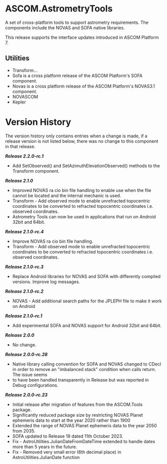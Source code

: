 # ASCOM.AstrometryTools

A set of cross-platform tools to support astrometry requirements. The components include the NOVAS and SOFA native libraries.

This release supports the interface updates introduced in ASCOM Platform 7.

## Utilities
* Transform...
* Sofa is a cross platform release of the ASCOM Platform's SOFA component.
* Novas is a cross platform release of the ASCOM Platform's NOVAS3.1 component.
* NOVASCOM
* Kepler

# Version History
The version history only contains entries when a change is made, if a release version is not listed below, there was no change to this component in that release.

***Release 2.2.0-rc.1***
* Add SetObserved() and SetAzimuthElevationObserved() methods to the Transform component.

***Release 2.1.0***
* Improved NOVAS ra cio bin file handling to enable use when the file cannot be located and the internal mechanic is used.
* Transform - Add observed mode to enable unrefracted topocentric coordinates to be converted to refracted topocentric coordinates i.e. observed coordinates.
* Astrometry Tools can now be used in applications that run on Android 32bit and 64bit.

***Release 2.1.0-rc.4***
* Improve NOVAS ra cio bin file handling.
* Transform - Add observed mode to enable unrefracted topocentric coordinates to be converted to refracted topocentric coordinates i.e. observed coordinates.

***Release 2.1.0-rc.3***
* Replace Android libraries for NOVAS and SOFA with differently compiled versions. Improve log messages.

***Release 2.1.0-rc.2***
* NOVAS - Add additional search paths for the JPLEPH file to make it work on Android

***Release 2.1.0-rc.1***
* Add experimental SOFA and NOVAS support for Android 32bit and 64bit.

***Release 2.0.0***
* No change.

***Release 2.0.0-rc.28***
* Native library calling convention for SOFA and NOVAS changed to CDecl in order to remove an "imbalanced stack" condition when calls return. The issue seems 
* to have been handled transparently in Release but was reported in Debug configurations.

***Release 2.0.0-rc.23***
* Initial release after migration of features from the ASCOM.Tools package.
* Significantly reduced package size by restricting NOVAS Planet ephemeris data to start at the year 2020 rather than 1900
* Extended the range of NOVAS Planet ephemeris data to the year 2050 from 2035.
* SOFA updated to Release 19 dated 11th October 2023.
* Fix - AstroUtilities.JulianDateFromDateTime extended to handle dates more than 5 years in the future.
* Fix - Removed very small error (6th decimal place) in AstroUtilities.JulianDate function